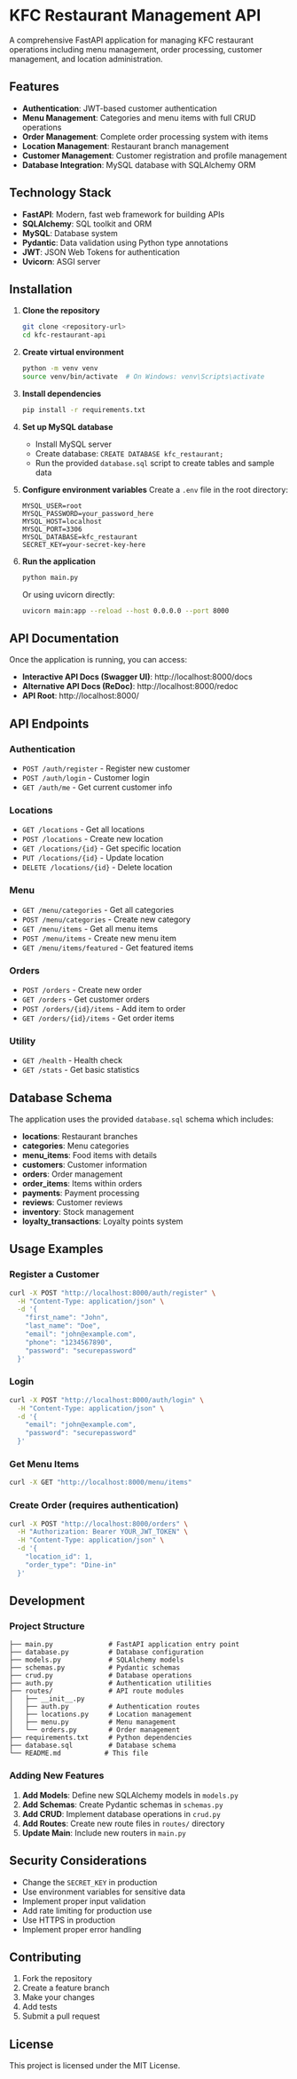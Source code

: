 # KFC Restaurant Management API

A comprehensive FastAPI application for managing KFC restaurant operations including menu management, order processing, customer management, and location administration.

## Features

- **Authentication**: JWT-based customer authentication
- **Menu Management**: Categories and menu items with full CRUD operations
- **Order Management**: Complete order processing system with items
- **Location Management**: Restaurant branch management
- **Customer Management**: Customer registration and profile management
- **Database Integration**: MySQL database with SQLAlchemy ORM

## Technology Stack

- **FastAPI**: Modern, fast web framework for building APIs
- **SQLAlchemy**: SQL toolkit and ORM
- **MySQL**: Database system
- **Pydantic**: Data validation using Python type annotations
- **JWT**: JSON Web Tokens for authentication
- **Uvicorn**: ASGI server

## Installation

1. **Clone the repository**
   ```bash
   git clone <repository-url>
   cd kfc-restaurant-api
   ```

2. **Create virtual environment**
   ```bash
   python -m venv venv
   source venv/bin/activate  # On Windows: venv\Scripts\activate
   ```

3. **Install dependencies**
   ```bash
   pip install -r requirements.txt
   ```

4. **Set up MySQL database**
   - Install MySQL server
   - Create database: `CREATE DATABASE kfc_restaurant;`
   - Run the provided `database.sql` script to create tables and sample data

5. **Configure environment variables**
   Create a `.env` file in the root directory:
   ```env
   MYSQL_USER=root
   MYSQL_PASSWORD=your_password_here
   MYSQL_HOST=localhost
   MYSQL_PORT=3306
   MYSQL_DATABASE=kfc_restaurant
   SECRET_KEY=your-secret-key-here
   ```

6. **Run the application**
   ```bash
   python main.py
   ```
   Or using uvicorn directly:
   ```bash
   uvicorn main:app --reload --host 0.0.0.0 --port 8000
   ```

## API Documentation

Once the application is running, you can access:

- **Interactive API Docs (Swagger UI)**: http://localhost:8000/docs
- **Alternative API Docs (ReDoc)**: http://localhost:8000/redoc
- **API Root**: http://localhost:8000/

## API Endpoints

### Authentication
- `POST /auth/register` - Register new customer
- `POST /auth/login` - Customer login
- `GET /auth/me` - Get current customer info

### Locations
- `GET /locations` - Get all locations
- `POST /locations` - Create new location
- `GET /locations/{id}` - Get specific location
- `PUT /locations/{id}` - Update location
- `DELETE /locations/{id}` - Delete location

### Menu
- `GET /menu/categories` - Get all categories
- `POST /menu/categories` - Create new category
- `GET /menu/items` - Get all menu items
- `POST /menu/items` - Create new menu item
- `GET /menu/items/featured` - Get featured items

### Orders
- `POST /orders` - Create new order
- `GET /orders` - Get customer orders
- `POST /orders/{id}/items` - Add item to order
- `GET /orders/{id}/items` - Get order items

### Utility
- `GET /health` - Health check
- `GET /stats` - Get basic statistics

## Database Schema

The application uses the provided `database.sql` schema which includes:

- **locations**: Restaurant branches
- **categories**: Menu categories
- **menu_items**: Food items with details
- **customers**: Customer information
- **orders**: Order management
- **order_items**: Items within orders
- **payments**: Payment processing
- **reviews**: Customer reviews
- **inventory**: Stock management
- **loyalty_transactions**: Loyalty points system

## Usage Examples

### Register a Customer
```bash
curl -X POST "http://localhost:8000/auth/register" \
  -H "Content-Type: application/json" \
  -d '{
    "first_name": "John",
    "last_name": "Doe",
    "email": "john@example.com",
    "phone": "1234567890",
    "password": "securepassword"
  }'
```

### Login
```bash
curl -X POST "http://localhost:8000/auth/login" \
  -H "Content-Type: application/json" \
  -d '{
    "email": "john@example.com",
    "password": "securepassword"
  }'
```

### Get Menu Items
```bash
curl -X GET "http://localhost:8000/menu/items"
```

### Create Order (requires authentication)
```bash
curl -X POST "http://localhost:8000/orders" \
  -H "Authorization: Bearer YOUR_JWT_TOKEN" \
  -H "Content-Type: application/json" \
  -d '{
    "location_id": 1,
    "order_type": "Dine-in"
  }'
```

## Development

### Project Structure
```
├── main.py              # FastAPI application entry point
├── database.py          # Database configuration
├── models.py            # SQLAlchemy models
├── schemas.py           # Pydantic schemas
├── crud.py              # Database operations
├── auth.py              # Authentication utilities
├── routes/              # API route modules
│   ├── __init__.py
│   ├── auth.py          # Authentication routes
│   ├── locations.py     # Location management
│   ├── menu.py          # Menu management
│   └── orders.py        # Order management
├── requirements.txt     # Python dependencies
├── database.sql         # Database schema
└── README.md           # This file
```

### Adding New Features

1. **Add Models**: Define new SQLAlchemy models in `models.py`
2. **Add Schemas**: Create Pydantic schemas in `schemas.py`
3. **Add CRUD**: Implement database operations in `crud.py`
4. **Add Routes**: Create new route files in `routes/` directory
5. **Update Main**: Include new routers in `main.py`

## Security Considerations

- Change the `SECRET_KEY` in production
- Use environment variables for sensitive data
- Implement proper input validation
- Add rate limiting for production use
- Use HTTPS in production
- Implement proper error handling

## Contributing

1. Fork the repository
2. Create a feature branch
3. Make your changes
4. Add tests
5. Submit a pull request

## License

This project is licensed under the MIT License. 